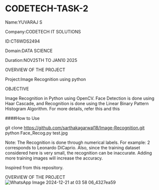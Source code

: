 # CODETECH-TASK-2

Name:YUVARAJ S

Company:CODETECH IT SOLUTIONS

ID:CT6WDS2494

Domain:DATA SCIENCE

Duration:NOV25TH TO JAN10 2025



OVERVIEW OF THE PROJECT

Project:Image Recognition using python

OBJECTIVE

Image Recognition in Python using OpenCV. Face Detection is done using Haar Cascade, and Recognition is done using the Linear Binary Pattern Histogram Algorithm. For more details, refer this and this

####How to Use

 git clone https://github.com/sarthakagarwal18/Image-Recognition.git
 python Face_Recog.py test.jpg


Note: The Recognition is done through numerical labels. For example: 2 corresponds to Leonardo DiCaprio. Also, since the training dataset considered here is very small, the recognition can be inaccurate. Adding more training images will increase the accuracy.

Inspired from this repository.







OVERVIEW OF THE PROJECT
![WhatsApp Image 2024-12-21 at 03 58 06_4327ea59](https://github.com/user-attachments/assets/2c77029d-6c08-4e4a-b3ce-914284675065)






